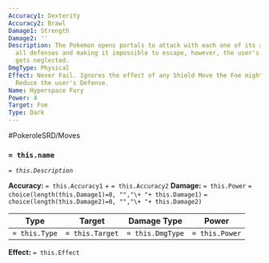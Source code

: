 ```yaml
---
Accuracy1: Dexterity
Accuracy2: Brawl
Damage1: Strength
Damage2: ''
Description: The Pokemon opens portals to attack with each one of its arms, bypassing
  all defenses and making it impossible to escape, however, the user's defense also
  gets neglected.
DmgType: Physical
Effect: Never Fail. Ignores the effect of any Shield Move the Foe might have used.
  Reduce the user's Defense.
Name: Hyperspace Fury
Power: 4
Target: Foe
Type: Dark
---
```


#PokeroleSRD/Moves

### `= this.name` 
*`= this.Description`*

**Accuracy:** `= this.Accuracy1` + `= this.Accuracy2`
**Damage:** `= this.Power` `= choice(length(this.Damage1)=0, "","\+ "+ this.Damage1)` `= choice(length(this.Damage2)=0, "","\+ "+ this.Damage2)`

| Type          | Target          | Damage Type          | Power          |
| ------------- | --------------- | ---------------- | -------------- |
| `= this.Type` | `= this.Target` | `= this.DmgType` | `= this.Power` | 

**Effect:** `= this.Effect`